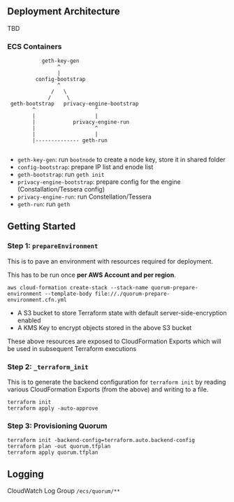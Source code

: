 ## Deployment Architecture

TBD

### ECS Containers
```
           geth-key-gen
                ^
                |
         config-bootstrap
                ^
              /   \
             /     \
 geth-bootstrap   privacy-engine-bootstrap
        ^                   ^
        |                   |
        |            privacy-engine-run
        |                   ^
        |                   |
        |-------------- geth-run  
             
```


* `geth-key-gen`: run `bootnode` to create a node key, store it in shared folder
* `config-bootstrap`: prepare IP list and enode list
* `geth-bootstrap`: run `geth init`
* `privacy-engine-bootstrap`: prepare config for the engine (Constallation/Tessera config)
* `privacy-engine-run`: run Constellation/Tessera
* `geth-run`: run `geth`

## Getting Started

### Step 1: `prepareEnvironment`

This is to pave an environment with resources required for deployment. 

This has to be run once **per AWS Account and per region**.

```
aws cloud-formation create-stack --stack-name quorum-prepare-environment --template-body file://./quorum-prepare-environment.cfn.yml
```

* A S3 bucket to store Terraform state with default server-side-encryption enabled
* A KMS Key to encrypt objects stored in the above S3 bucket

These above resources are exposed to CloudFormation Exports which will be used in subsequent Terraform executions

### Step 2: `_terraform_init`

This is to generate the backend configuration for `terraform init` by reading various CloudFormation Exports (from the above) and writing to a file.

```
terraform init
terraform apply -auto-approve
```

### Step 3: Provisioning Quorum

```
terraform init -backend-config=terraform.auto.backend-config
terraform plan -out quorum.tfplan
terraform apply quorum.tfplan
```

## Logging

CloudWatch Log Group `/ecs/quorum/**`
